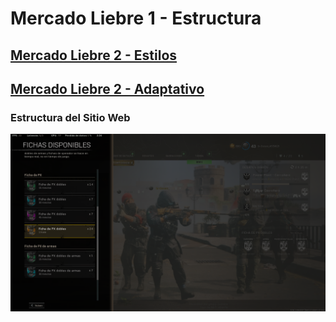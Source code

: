 # Mercado Liebre 1 - Estructura
## [Mercado Liebre 2 - Estilos](https://github.com/ema201217/mercado-liebre-dos)
## [Mercado Liebre 2 - Adaptativo](https://github.com/ema201217/mercado-liebre-tres)

### Estructura del Sitio Web

![img ML](imagen.png)